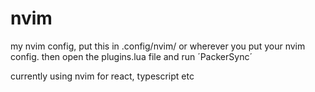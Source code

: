 # nvim
my nvim config, put this in .config/nvim/ or wherever you put your nvim config. then open the plugins.lua file and run ´PackerSync´

currently using nvim for react, typescript etc
